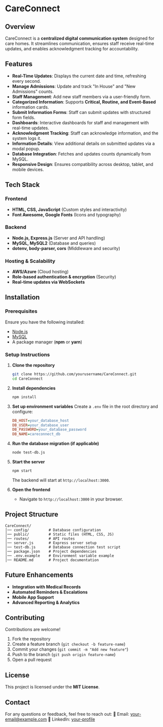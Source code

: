 # CareConnect

## Overview

CareConnect is a **centralized digital communication system** designed for care homes. It streamlines communication, ensures staff receive real-time updates, and enables acknowledgment tracking for accountability.

## Features

-   **Real-Time Updates**: Displays the current date and time, refreshing every second.
-   **Manage Admissions**: Update and track "In House" and "New Admissions" counts.
-   **Staff Management**: Add new staff members via a user-friendly form.
-   **Categorized Information**: Supports **Critical, Routine, and Event-Based** information cards.
-   **Submit Information Forms**: Staff can submit updates with structured form fields.
-   **Dashboards**: Interactive dashboards for staff and management with real-time updates.
-   **Acknowledgment Tracking**: Staff can acknowledge information, and the system logs it.
-   **Information Details**: View additional details on submitted updates via a modal popup.
-   **Database Integration**: Fetches and updates counts dynamically from MySQL.
-   **Responsive Design**: Ensures compatibility across desktop, tablet, and mobile devices.

## Tech Stack

### Frontend

-   **HTML, CSS, JavaScript** (Custom styles and interactivity)
-   **Font Awesome, Google Fonts** (Icons and typography)

### Backend

-   **Node.js, Express.js** (Server and API handling)
-   **MySQL, MySQL2** (Database and queries)
-   **dotenv, body-parser, cors** (Middleware and security)

### Hosting & Scalability

-   **AWS/Azure** (Cloud hosting)
-   **Role-based authentication & encryption** (Security)
-   **Real-time updates via WebSockets**

## Installation

### Prerequisites

Ensure you have the following installed:

-   [Node.js](https://nodejs.org/)
-   [MySQL](https://www.mysql.com/)
-   A package manager (**npm** or **yarn**)

### Setup Instructions

1.  **Clone the repository**

    ```sh
    git clone https://github.com/yourusername/CareConnect.git
    cd CareConnect
    ```

2.  **Install dependencies**

    ```sh
    npm install
    ```

3.  **Set up environment variables**
    Create a `.env` file in the root directory and configure:

    ```ini
    DB_HOST=your_database_host
    DB_USER=your_database_user
    DB_PASSWORD=your_database_password
    DB_NAME=careconnect_db
    ```

4.  **Run the database migration (if applicable)**

    ```sh
    node test-db.js
    ```

5.  **Start the server**

    ```sh
    npm start
    ```

    The backend will start at `http://localhost:3000`.

6.  **Open the frontend**
    -   Navigate to `http://localhost:3000` in your browser.

## Project Structure

```
CareConnect/
│── config/         # Database configuration
│── public/         # Static files (HTML, CSS, JS)
│── routes/         # API routes
│── server.js       # Express server setup
│── test-db.js      # Database connection test script
│── package.json    # Project dependencies
│── .env.example    # Environment variable example
│── README.md       # Project documentation
```

## Future Enhancements

-   **Integration with Medical Records**
-   **Automated Reminders & Escalations**
-   **Mobile App Support**
-   **Advanced Reporting & Analytics**

## Contributing

Contributions are welcome!

1.  Fork the repository
2.  Create a feature branch (`git checkout -b feature-name`)
3.  Commit your changes (`git commit -m "Add new feature"`)
4.  Push to the branch (`git push origin feature-name`)
5.  Open a pull request

## License

This project is licensed under the **MIT License**.

## Contact

For any questions or feedback, feel free to reach out:
📧 Email: [your-email@example.com](mailto:your-email@example.com)
🔗 LinkedIn: [your-profile](https://linkedin.com/in/your-profile)
